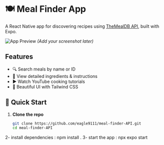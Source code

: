 # 🍽️ Meal Finder App

A React Native app for discovering recipes using [TheMealDB API](https://www.themealdb.com/), built with Expo.

![App Preview](./assets/screenshot.png) *(Add your screenshot later)*

## Features
- 🔍 Search meals by name or ID
- 📝 View detailed ingredients & instructions
- ▶️ Watch YouTube cooking tutorials
- 🎨 Beautiful UI with Tailwind CSS

## 🚀 Quick Start

1. **Clone the repo**
   ```bash
   git clone https://github.com/eagle9111/meal-finder-API.git
   cd meal-finder-API

2- install dependencies : npm install . 
3- start the app : npx expo start
